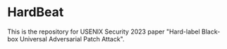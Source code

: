 # HardBeat
This is the repository for USENIX Security 2023 paper "Hard-label Black-box Universal Adversarial Patch Attack".
